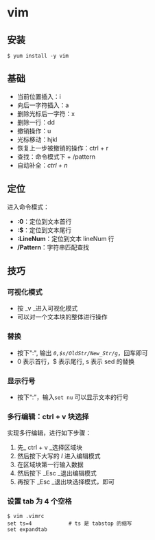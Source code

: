 # vim
## 安装
```
$ yum install -y vim
```

## 基础

* 当前位置插入：i
* 向后一字符插入：a
* 删除光标后一字符：x
* 删除一行：dd
* 撤销操作：u
* 光标移动：hjkl
* 恢复上一步被撤销的操作：ctrl + r
* 查找：命令模式下 + /pattern
* 自动补全：_ctrl + n_

## 定位

进入命令模式：

* **:0**：定位到文本首行
* **:$**：定位到文本尾行
* **:LineNum**：定位到文本 lineNum 行
* **/Pattern**：字符串匹配查找

## 技巧
### 可视化模式

* 按 _v _进入可视化模式
* 可以对一个文本块的整体进行操作

### 替换

* 按下":", 输出 _`0,$s/OldStr/New_Str/g`_，回车即可
* 0 表示首行，$ 表示尾行, s 表示 sed 的替换

### 显示行号

* 按下“:”，输入`set nu` 可以显示文本的行号

### 多行编辑：ctrl + v 块选择

实现多行编辑，进行如下步骤：

1. 先_ ctrl + v _选择区域块
2. 然后按下大写的 _I_ 进入编辑模式
3. 在区域块第一行输入数据
4. 然后按下 _Esc _退出编辑模式
5. 再按下 _Esc _退出块选择模式，即可

### 设置 tab 为 4 个空格

```
$ vim .vimrc
set ts=4            # ts 是 tabstop 的缩写
set expandtab
```